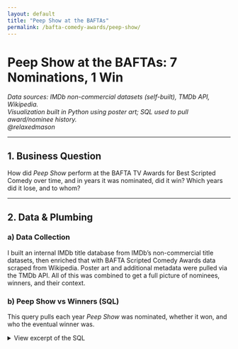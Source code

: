 ```yaml
---
layout: default
title: "Peep Show at the BAFTAs"
permalink: /bafta-comedy-awards/peep-show/
---
```


# Peep Show at the BAFTAs: 7 Nominations, 1 Win

*Data sources: IMDb non-commercial datasets (self-built), TMDb API, Wikipedia.*  
*Visualization built in Python using poster art; SQL used to pull award/nominee history.*  
*@relaxedmason*

---

## 1. Business Question  
How did *Peep Show* perform at the BAFTA TV Awards for Best Scripted Comedy over time, and in years it was nominated, did it win? Which years did it lose, and to whom?

---

## 2. Data & Plumbing

### a) Data Collection  
I built an internal IMDb title database from IMDb’s non-commercial title datasets, then enriched that with BAFTA Scripted Comedy Awards data scraped from Wikipedia. Poster art and additional metadata were pulled via the TMDb API. All of this was combined to get a full picture of nominees, winners, and their context.

### b) Peep Show vs Winners (SQL)  
This query pulls each year *Peep Show* was nominated, whether it won, and who the eventual winner was.  

<details>
<summary>View excerpt of the SQL</summary>

```sql
WITH peep_show_nominations AS (
  SELECT
    awardyear,
    imdbtitle AS peep_title,
    tconst AS peep_tconst,
    bafta_status AS peep_status
  FROM bafta_comedy_awards
  WHERE imdbtitle = 'Peep Show'
    AND awardtitle = 'Best Scripted Comedy'
),
yearly_winners AS (
  SELECT
    awardyear,
    imdbtitle AS winning_title,
    tconst AS winner_tconst
  FROM bafta_comedy_awards
  WHERE bafta_status = 'winner'
    AND awardtitle = 'Best Scripted Comedy'
)
SELECT 
  n.awardyear,
  n.peep_title,
  n.peep_tconst,
  n.peep_status,
  CASE 
    WHEN n.peep_status = 'winner' THEN '✅ Yes'
    ELSE '❌ No'
  END AS bafta_winner,
  w.winning_title,
  w.winner_tconst
FROM peep_show_nominations n
JOIN yearly_winners w ON n.awardyear = w.awardyear
ORDER BY n.awardyear;
</details>
[Download the full SQL script]({{ "/assets/Peep_show_versus_field_baftas.sql" | relative_url }})

3. Visualization (clickable to open full-size)
[![Peep Show montage showing nomination years and single win]({{ "/assets/images/peep_show_bafta_thumbnail.jpg" | relative_url }}){: style="max-width:100%; height:auto;" alt="Montage of Peep Show BAFTA nomination years with the winning year highlighted" }]
({{ "/assets/images/peep_show_bafta_fullres.jpg" | relative_url }}){: target="_blank" rel="noopener" }

4. Takeaways
Peep Show earned seven BAFTA nominations for Best Scripted Comedy but only one win, a pattern that underscores both its consistent quality and the stiff competition. In its losing years, the trophy went to shows like The Office (UK), The IT Crowd, Rev., and Peter Kay’s Car Share—all well-regarded—but it was only outscored in IMDb rating when it lost to The Thick of It (twice). In 5 of the 7 nomination years, Peep Show actually had a higher IMDb rating than the eventual winner, highlighting how narrowly contested the category was.

License & Credits
Code & write-up: [MIT]({{ "/LICENSE" | relative_url }})
Data sources: IMDb (self-built database from non-commercial datasets), TMDb API (poster art and metadata), Wikipedia (award history) — Wikipedia content under CC BY-SA.
Visualization: Python (Pillow / matplotlib) with poster imagery from TMDb.
